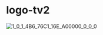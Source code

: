 # logo-tv2
![1_0_1_4B6_76C1_16E_A00000_0_0_0](https://user-images.githubusercontent.com/70809372/160238483-cce1c2a2-6482-46a6-a8ff-8b09f5e5804c.png)
